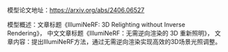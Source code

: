 模型论文地址：https://arxiv.org/abs/2406.06527

模型概述：文章标题《IllumiNeRF: 3D Relighting without Inverse Rendering》，
中文文章标题《IllumiNeRF：无需逆向渲染的 3D 重新照明》，
文章内容：提出IllumiNeRF方法，通过无需逆向渲染实现高效的3D场景光照调整。
